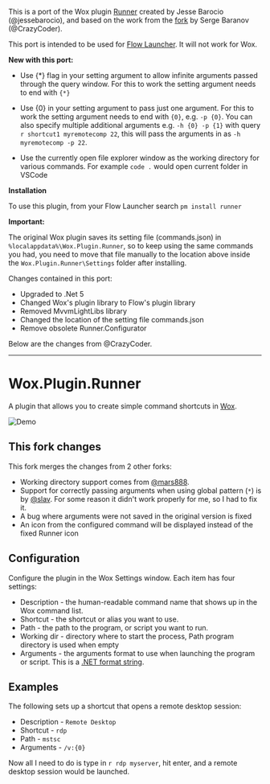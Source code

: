 
This is a port of the Wox plugin [Runner](https://github.com/jessebarocio/Wox.Plugin.Runner) created by Jesse Barocio (@jessebarocio), and based on the work from the [fork](https://github.com/CrazyCoder/Wox.Plugin.Runner) by Serge Baranov (@CrazyCoder).

This port is intended to be used for [Flow Launcher](https://github.com/Flow-Launcher/Flow.Launcher). It will not work for Wox.

**New with this port:** 

- Use {*} flag in your setting argument to allow infinite arguments passed through the query window. For this to work the setting argument needs to end with `{*}`

- Use {0} in your setting argument to pass just one argument. For this to work the setting argument needs to end with `{0}`, e.g. `-p {0}`. You can also specify multiple additional arguments e.g. `-h {0} -p {1}` with query `r shortcut1 myremotecomp 22`, this will pass the arguments in as `-h myremotecomp -p 22`.

- Use the currently open file explorer window as the working directory for various commands. For example `code .` would open current folder in VSCode

**Installation**

To use this plugin, from your Flow Launcher search `pm install runner`

**Important:**

The original Wox plugin saves its setting file (commands.json) in `%localappdata%\Wox.Plugin.Runner`, so to keep using the same commands you had, you need to move that file manually to the location above inside the `Wox.Plugin.Runner\Settings` folder after installing.

Changes contained in this port:

- Upgraded to .Net 5
- Changed Wox's plugin library to Flow's plugin library
- Removed MvvmLightLibs library
- Changed the location of the setting file commands.json
- Remove obsolete Runner.Configurator

Below are the changes from @CrazyCoder.

-------------------
# Wox.Plugin.Runner

A plugin that allows you to create simple command shortcuts in [Wox](http://getwox.com).

![Demo](demo.gif)

## This fork changes

This fork merges the changes from 2 other forks:
* Working directory support comes from [@mars888](https://github.com/mars888/Wox.Plugin.Runner).
* Support for correctly passing arguments when using global pattern (`*`) is by [@slav](https://github.com/slav/Wox.Plugin.Runner). For some reason it didn't work properly for me, so I had to fix it.
* A bug where arguments were not saved in the original version is fixed
* An icon from the configured command will be displayed instead of the fixed Runner icon

## Configuration

Configure the plugin in the Wox Settings window. Each item has four settings:

* Description - the human-readable command name that shows up in the Wox command list.
* Shortcut - the shortcut or alias you want to use.
* Path - the path to the program, or script you want to run.
* Working dir - directory where to start the process, Path program directory is used when empty
* Arguments - the arguments format to use when launching the program or script. This is a [.NET format string](https://msdn.microsoft.com/en-us/library/txafckwd.aspx).

## Examples

The following sets up a shortcut that opens a remote desktop session:

* Description - `Remote Desktop`
* Shortcut - `rdp`
* Path - `mstsc`
* Arguments - `/v:{0}`

Now all I need to do is type in `r rdp myserver`, hit enter, and a remote desktop session would be launched.
